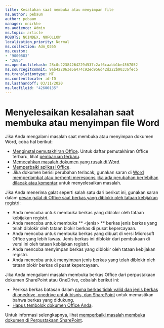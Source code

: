 ```yaml
---
title: Kesalahan saat membuka atau menyimpan file
ms.author: pebaum
author: pebaum
manager: mnirkhe
ms.audience: Admin
ms.topic: article
ROBOTS: NOINDEX, NOFOLLOW
localization_priority: Normal
ms.collection: Adm_O365
ms.custom:
- "9000583"
- "2685"
ms.openlocfilehash: 28c0c22384264229d537c2af6caabb1be4567052
ms.sourcegitcommit: 9ab422063e5a474c92ed956d42d222b90336fecb
ms.translationtype: MT
ms.contentlocale: id-ID
ms.lasthandoff: 03/11/2020
ms.locfileid: "42600135"
---
```

# <a name="resolve-errors-opening-or-saving-word-files"></a>Menyelesaikan kesalahan saat membuka atau menyimpan file Word

Jika Anda mengalami masalah saat membuka atau menyimpan dokumen Word, coba hal berikut:

- [Menginstal pemutakhiran Office](https://support.office.com/article/2ab296f3-7f03-43a2-8e50-46de917611c5). Untuk daftar pemutakhiran Office terbaru, lihat [pembaruan terbaru](https://docs.microsoft.com/officeupdates/office-updates-msi).
- [Memecahkan masalah dokumen yang rusak di Word](https://docs.microsoft.com/office/troubleshoot/word/damaged-documents-in-word).
- [Memperbaiki aplikasi Office](https://support.office.com/Article/Repair-an-Office-application-7821d4b6-7c1d-4205-aa0e-a6b40c5bb88b).
- Jika dokumen berisi perubahan terlacak, gunakan saran di [Word memperlambat atau berhenti merespons jika ada perubahan berlebihan dilacak atau komentar](https://docs.microsoft.com/office/troubleshoot/word/word-stops-responding) untuk menyelesaikan masalah.

Jika Anda menerima galat seperti salah satu dari berikut ini, gunakan saran dalam [pesan galat di Office saat berkas yang diblokir oleh tataan kebijakan registri](https://docs.microsoft.com/office/troubleshoot/settings/file-blocked-in-office):

- Anda mencoba untuk membuka berkas yang diblokir oleh tataan kebijakan registri.
- Anda mencoba untuk membuka ** \<jenis\> ** berkas jenis berkas yang telah diblokir oleh tataan blokir berkas di pusat kepercayaan.
- Anda mencoba untuk membuka berkas yang dibuat di versi Microsoft Office yang lebih lawas. Jenis berkas ini diblokir dari pembukaan di versi ini oleh tataan kebijakan registri.
- Anda mencoba menyimpan berkas yang diblokir oleh tataan kebijakan registri.
- Anda mencoba untuk menyimpan jenis berkas yang telah diblokir oleh tataan blokir berkas di pusat kepercayaan.

Jika Anda mengalami masalah membuka berkas Office dari perpustakaan dokumen SharePoint atau OneDrive, cobalah berikut ini:

- Periksa berkas batasan dalam [nama berkas tidak valid dan jenis berkas di onedrive, onedrive untuk bisnis, dan SharePoint](https://support.office.com/article/64883a5d-228e-48f5-b3d2-eb39e07630fa) untuk memastikan bahwa berkas yang didukung. 
- [Hapus tembolok dokumen Office Anda](https://support.office.com/article/b1d3765e-d71b-4bb8-99ca-acd22c42995d
). 

Untuk informasi selengkapnya, lihat [memperbaiki masalah membuka dokumen di Perpustakaan SharePoint](https://support.office.com/article/31329fa1-4ad0-47fc-95d8-bb0c5b12a536).